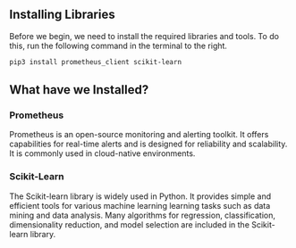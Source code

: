 ## Installing Libraries

Before we begin, we need to install the required libraries and tools. To do this, run the following command in the terminal to the right. 

```bash
pip3 install prometheus_client scikit-learn
```

## What have we Installed?

### Prometheus

Prometheus is an open-source monitoring and alerting toolkit. It offers capabilities for real-time alerts and is designed for reliability and scalability. It is commonly used in cloud-native environments.

### Scikit-Learn

The Scikit-learn library is widely used in Python. It provides simple and efficient tools for various machine learning learning tasks such as data mining and data analysis. Many algorithms for regression, classification, dimensionality reduction, and model selection are included in the Scikit-learn library.

